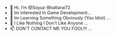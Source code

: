 - 👋 Hi, I’m @Soyuz-Bhattarai72
- 👀 Im Interested In Game Development...
- 🌱 Im Learning Something Obviously (You Idiot) ...
- 💞️ I Like Nothing I Don't Like Anyone ...
- 📫 DON'T CONTACT ME YOU FOOL!!! ...

<!---
Soyuz-Bhattarai72/Soyuz-Bhattarai72 is a ✨ special ✨ repository because its `README.md` (this file) appears on your GitHub profile.
You can click the Preview link to take a look at your changes.
--->
